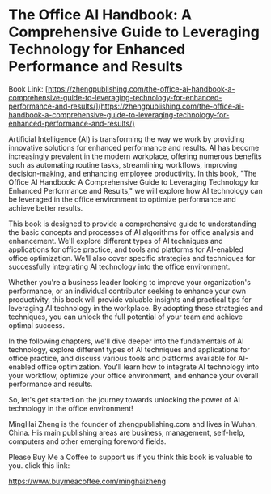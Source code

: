 # The Office AI Handbook: A Comprehensive Guide to Leveraging Technology for Enhanced Performance and Results

Book Link: [https://zhengpublishing.com/the-office-ai-handbook-a-comprehensive-guide-to-leveraging-technology-for-enhanced-performance-and-results/](https://zhengpublishing.com/the-office-ai-handbook-a-comprehensive-guide-to-leveraging-technology-for-enhanced-performance-and-results/)

Artificial Intelligence (AI) is transforming the way we work by providing innovative solutions for enhanced performance and results. AI has become increasingly prevalent in the modern workplace, offering numerous benefits such as automating routine tasks, streamlining workflows, improving decision-making, and enhancing employee productivity. In this book, "The Office AI Handbook: A Comprehensive Guide to Leveraging Technology for Enhanced Performance and Results," we will explore how AI technology can be leveraged in the office environment to optimize performance and achieve better results.

This book is designed to provide a comprehensive guide to understanding the basic concepts and processes of AI algorithms for office analysis and enhancement. We'll explore different types of AI techniques and applications for office practice, and tools and platforms for AI-enabled office optimization. We'll also cover specific strategies and techniques for successfully integrating AI technology into the office environment.

Whether you're a business leader looking to improve your organization's performance, or an individual contributor seeking to enhance your own productivity, this book will provide valuable insights and practical tips for leveraging AI technology in the workplace. By adopting these strategies and techniques, you can unlock the full potential of your team and achieve optimal success.

In the following chapters, we'll dive deeper into the fundamentals of AI technology, explore different types of AI techniques and applications for office practice, and discuss various tools and platforms available for AI-enabled office optimization. You'll learn how to integrate AI technology into your workflow, optimize your office environment, and enhance your overall performance and results.

So, let's get started on the journey towards unlocking the power of AI technology in the office environment!

MingHai Zheng is the founder of zhengpublishing.com and lives in Wuhan, China. His main publishing areas are business, management, self-help, computers and other emerging foreword fields.

Please Buy Me a Coffee to support us if you think this book is valuable to you. click this link:

https://www.buymeacoffee.com/minghaizheng
